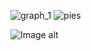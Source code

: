 ![graph_1](https://github.com/Goosolio/Portfolio/assets/150682314/5b4d11c3-ac97-4aca-adba-1da994688138)
![pies](https://github.com/Goosolio/Portfolio/assets/150682314/abe5af23-7a50-4b90-be3a-2e5c9fa00354)


![Image alt]([https://github.com/{username}/{repository}/raw/{branch}/{path}/image.png](https://github.com/Goosolio/Portfolio/assets/150682314/5b4d11c3-ac97-4aca-adba-1da994688138)https://github.com/Goosolio/Portfolio/assets/150682314/5b4d11c3-ac97-4aca-adba-1da994688138)
